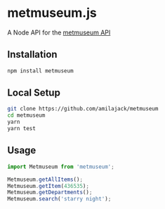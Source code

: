 metmuseum.js
============

A Node API for the [metmuseum API](https://metmuseum.github.io)

## Installation

```bash
npm install metmuseum
```

## Local Setup

```bash
git clone https://github.com/amilajack/metmuseum
cd metmuseum
yarn
yarn test
```

## Usage

```js
import Metmuseum from 'metmuseum';

Metmuseum.getAllItems();
Metmuseum.getItem(436535);
Metmuseum.getDepartments();
Metmuseum.search('starry night');
```
